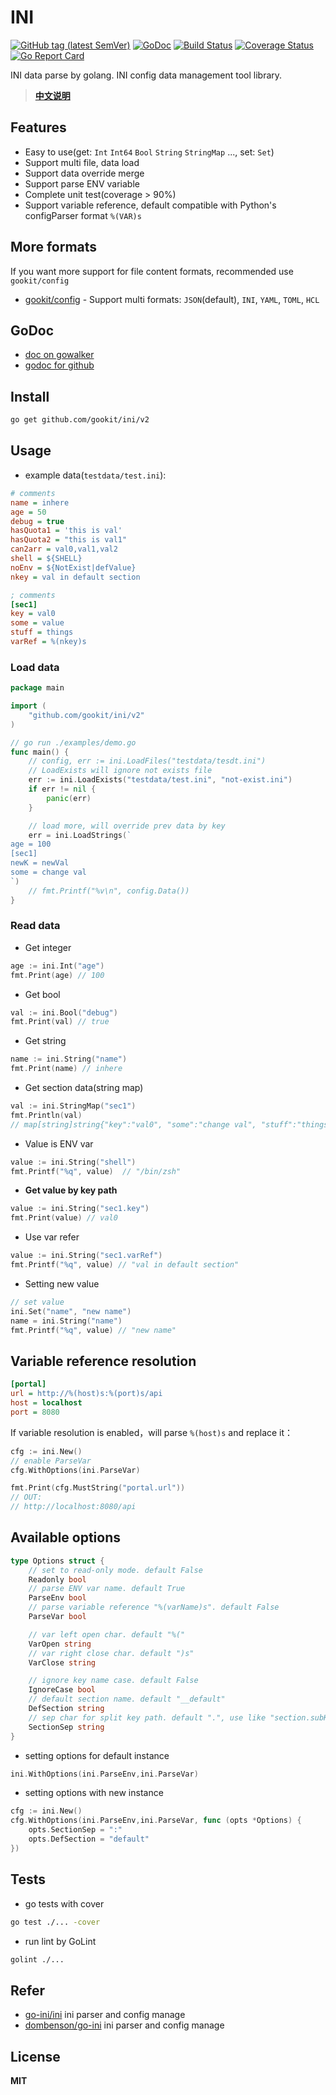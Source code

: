 # INI

[![GitHub tag (latest SemVer)](https://img.shields.io/github/tag/gookit/ini)](https://github.com/gookit/ini)
[![GoDoc](https://godoc.org/github.com/gookit/ini?status.svg)](https://godoc.org/github.com/gookit/ini)
[![Build Status](https://travis-ci.org/gookit/ini.svg?branch=master)](https://travis-ci.org/gookit/ini)
[![Coverage Status](https://coveralls.io/repos/github/gookit/ini/badge.svg?branch=master)](https://coveralls.io/github/gookit/ini?branch=master)
[![Go Report Card](https://goreportcard.com/badge/github.com/gookit/ini)](https://goreportcard.com/report/github.com/gookit/ini)

INI data parse by golang. INI config data management tool library.

> **[中文说明](README.zh-CN.md)**

## Features

- Easy to use(get: `Int` `Int64` `Bool` `String` `StringMap` ..., set: `Set`)
- Support multi file, data load
- Support data override merge
- Support parse ENV variable
- Complete unit test(coverage > 90%)
- Support variable reference, default compatible with Python's configParser format `%(VAR)s`

## More formats

If you want more support for file content formats, recommended use `gookit/config`

- [gookit/config](https://github/gookit/config) - Support multi formats: `JSON`(default), `INI`, `YAML`, `TOML`, `HCL`

## GoDoc

- [doc on gowalker](https://gowalker.org/github.com/gookit/ini)
- [godoc for github](https://godoc.org/github.com/gookit/ini)

## Install

```bash
go get github.com/gookit/ini/v2
```

## Usage

- example data(`testdata/test.ini`):

```ini
# comments
name = inhere
age = 50
debug = true
hasQuota1 = 'this is val'
hasQuota2 = "this is val1"
can2arr = val0,val1,val2
shell = ${SHELL}
noEnv = ${NotExist|defValue}
nkey = val in default section

; comments
[sec1]
key = val0
some = value
stuff = things
varRef = %(nkey)s
```

### Load data

```go
package main

import (
	"github.com/gookit/ini/v2"
)

// go run ./examples/demo.go
func main() {
	// config, err := ini.LoadFiles("testdata/tesdt.ini")
	// LoadExists will ignore not exists file
	err := ini.LoadExists("testdata/test.ini", "not-exist.ini")
	if err != nil {
		panic(err)
	}

	// load more, will override prev data by key
	err = ini.LoadStrings(`
age = 100
[sec1]
newK = newVal
some = change val
`)
	// fmt.Printf("%v\n", config.Data())
}
```

### Read data

- Get integer

```go
age := ini.Int("age")
fmt.Print(age) // 100
```

- Get bool

```go
val := ini.Bool("debug")
fmt.Print(val) // true
```

- Get string

```go
name := ini.String("name")
fmt.Print(name) // inhere
```

- Get section data(string map)

```go
val := ini.StringMap("sec1")
fmt.Println(val) 
// map[string]string{"key":"val0", "some":"change val", "stuff":"things", "newK":"newVal"}
```

- Value is ENV var

```go
value := ini.String("shell")
fmt.Printf("%q", value)  // "/bin/zsh"
```

- **Get value by key path**

```go
value := ini.String("sec1.key")
fmt.Print(value) // val0
```

- Use var refer

```go
value := ini.String("sec1.varRef")
fmt.Printf("%q", value) // "val in default section"
```

- Setting new value

```go
// set value
ini.Set("name", "new name")
name = ini.String("name")
fmt.Printf("%q", value) // "new name"
```

## Variable reference resolution

```ini
[portal] 
url = http://%(host)s:%(port)s/api
host = localhost 
port = 8080
```

If variable resolution is enabled，will parse `%(host)s` and replace it：

```go
cfg := ini.New()
// enable ParseVar
cfg.WithOptions(ini.ParseVar)

fmt.Print(cfg.MustString("portal.url"))
// OUT: 
// http://localhost:8080/api 
```

## Available options

```go
type Options struct {
	// set to read-only mode. default False
	Readonly bool
	// parse ENV var name. default True
	ParseEnv bool
	// parse variable reference "%(varName)s". default False
	ParseVar bool

	// var left open char. default "%("
	VarOpen string
	// var right close char. default ")s"
	VarClose string

	// ignore key name case. default False
	IgnoreCase bool
	// default section name. default "__default"
	DefSection string
	// sep char for split key path. default ".", use like "section.subKey"
	SectionSep string
}
```

- setting options for default instance

```go
ini.WithOptions(ini.ParseEnv,ini.ParseVar)
```

- setting options with new instance

```go
cfg := ini.New()
cfg.WithOptions(ini.ParseEnv,ini.ParseVar, func (opts *Options) {
	opts.SectionSep = ":"
	opts.DefSection = "default"
})
```

## Tests

- go tests with cover

```bash
go test ./... -cover
```

- run lint by GoLint

```bash
golint ./...
```

## Refer 

- [go-ini/ini](https://github.com/go-ini/ini) ini parser and config manage
- [dombenson/go-ini](https://github.com/dombenson/go-ini) ini parser and config manage

## License

**MIT**
